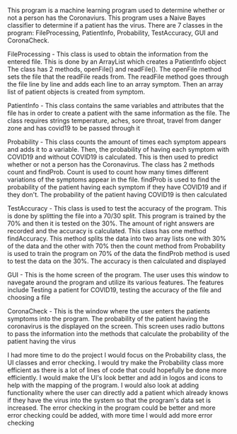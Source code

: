 This program is a machine learning program used to determine whether or not a person has the Coronaviurs.
This program uses a Naive Bayes classifier to determine if a patient has the virus. There are 7 classes in the program:
FileProcessing, PatientInfo, Probability, TestAccuracy, GUI and CoronaCheck.


FileProcessing - This class is used to obtain the information from the entered file. This is done by an ArrayList which creates a PatientInfo object
The class has 2 methods, openFile() and readFile(). The openFile method sets the file that the readFile reads from. The readFile method goes through the file 
line by line and adds each line to an array symptom. Then an array list of patient objects is created from symptom.


PatientInfo - This class contains the same variables and attributes that the file has in order to create a patient with the same information as the file.
The class requires strings temperature, aches, sore throat, travel from danger zone and has covid19 to be passed through it
 

Probability - This class counts the amount of times each symptom appears and adds it to a variable. Then, the probability of having each symptom with COVID19
and without COVID19 is calculated. This is then used to predict whether or not a person has the Coronavirus. The class has 2 methods count and findProb.
Count is used to count how many times different variations of the symptoms appear in the file. findProb is used to find the probability of the patient having
each symptom if they have COVID19 and if they don't. The probability of the patient having COVID19 is then calculated


TestAccuracy - This class is used to test the accuracy of the program. This is done by splitting the file into a 70/30 split. This program is trained by the 70% and
then it is tested on the 30%. The amount of right answers are recorded and the accuracy is calculated. This class has one method findAccuracy. This method splits
the data into two array lists one with 30% of the data and the other with 70% then the count method from Probability is used to train the program on 70% of the data
the findProb method is used to test the data on the 30%. The accuracy is then calculated and displayed


GUI - This is the home screen of the program. The user uses this window to navegate around the program and utilize its various features. The features include
Testing a patient for COVID19, testing the accuracy of the file and choosing a file


CoronaCheck - This is the window where the user enters the patients symptoms into the program. The probability of the patient having the coronavirus
is the displayed on the screen. This screen uses radio buttons to pass the information into the methods that calculate the probability of the patient having
the virus



 I had more time to do the project I would focus on the Probability class, the UI classes and error checking.
I would try make the Probability class more efficient as there is a lot of lines of code that could hopefully be done more efficiently.
I would make the UI's look better and add in logos and icons to help with the mapping of the program. I would also look at adding functionality
where the user can directly add a patient which already knows if they have the virus into the system so that the program's data set is increased.
The error checking in the program could be better and more error checking could be added, with more time I would add more error checking 

